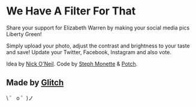 # We Have A Filter For That

Share your support for Elizabeth Warren by making your social media pics Liberty Green!

Simply upload your photo, adjust the contrast and brightness to your taste and save! Update your Twitter, Facebook, Instagram and also vote.

Idea by [Nick O'Neil](https://glitch.com/@nickoneill). Code by [Steph Monette](https://glitch.com/@smonette) & [Potch](https://glitch.com/@potch).

## Made by [Glitch](https://glitch.com/)

\ ゜ o ゜)ノ
